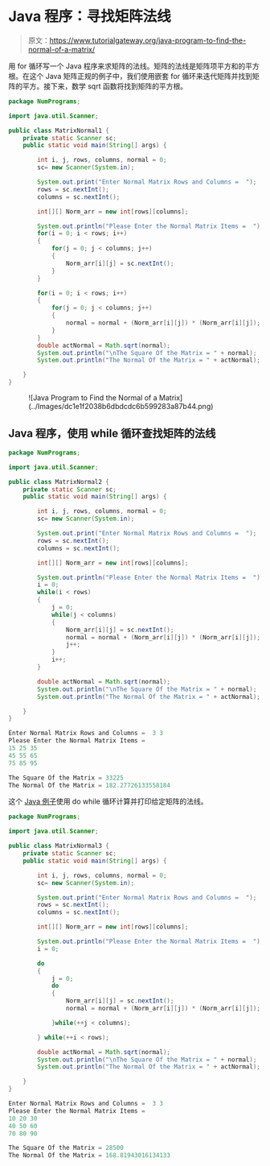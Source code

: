 # Java 程序：寻找矩阵法线

> 原文：<https://www.tutorialgateway.org/java-program-to-find-the-normal-of-a-matrix/>

用 for 循环写一个 Java 程序来求矩阵的法线。矩阵的法线是矩阵项平方和的平方根。在这个 Java 矩阵正规的例子中，我们使用嵌套 for 循环来迭代矩阵并找到矩阵的平方。接下来，数学 sqrt 函数将找到矩阵的平方根。

```java
package NumPrograms;

import java.util.Scanner;

public class MatrixNormal1 {
	private static Scanner sc;	
	public static void main(String[] args) {

		int i, j, rows, columns, normal = 0;	
		sc= new Scanner(System.in);	

		System.out.print("Enter Normal Matrix Rows and Columns =  ");
		rows = sc.nextInt();
		columns = sc.nextInt();

		int[][] Norm_arr = new int[rows][columns];

		System.out.println("Please Enter the Normal Matrix Items =  ");
		for(i = 0; i < rows; i++) 
		{
			for(j = 0; j < columns; j++) 
			{
				Norm_arr[i][j] = sc.nextInt();
			}		
		}

		for(i = 0; i < rows; i++) 
		{
			for(j = 0; j < columns; j++) 
			{
				normal = normal + (Norm_arr[i][j]) * (Norm_arr[i][j]);
			}		
		}
		double actNormal = Math.sqrt(normal);
		System.out.println("\nThe Square Of the Matrix = " + normal);
		System.out.println("The Normal Of the Matrix = " + actNormal);

	}
}
```

<figure class="wp-block-image size-large">![Java Program to Find the Normal of a Matrix](../Images/dc1e1f2038b6dbdcdc6b599283a87b44.png)</figure>

## Java 程序，使用 while 循环查找矩阵的法线

```java
package NumPrograms;

import java.util.Scanner;

public class MatrixNormal2 {
	private static Scanner sc;	
	public static void main(String[] args) {

		int i, j, rows, columns, normal = 0;	
		sc= new Scanner(System.in);	

		System.out.print("Enter Normal Matrix Rows and Columns =  ");
		rows = sc.nextInt();
		columns = sc.nextInt();

		int[][] Norm_arr = new int[rows][columns];

		System.out.println("Please Enter the Normal Matrix Items =  ");
		i = 0; 
		while(i < rows) 
		{
			j = 0; 
			while(j < columns) 
			{
				Norm_arr[i][j] = sc.nextInt();
				normal = normal + (Norm_arr[i][j]) * (Norm_arr[i][j]);
				j++;
			}
			i++;
		}

		double actNormal = Math.sqrt(normal);
		System.out.println("\nThe Square Of the Matrix = " + normal);
		System.out.println("The Normal Of the Matrix = " + actNormal);

	}
}
```

```java
Enter Normal Matrix Rows and Columns =  3 3
Please Enter the Normal Matrix Items =  
15 25 35
45 55 65
75 85 95

The Square Of the Matrix = 33225
The Normal Of the Matrix = 182.27726133558184
```

这个 [Java 例子](https://www.tutorialgateway.org/learn-java-programs/)使用 do while 循环计算并打印给定矩阵的法线。

```java
package NumPrograms;

import java.util.Scanner;

public class MatrixNormal3 {
	private static Scanner sc;	
	public static void main(String[] args) {

		int i, j, rows, columns, normal = 0;	
		sc= new Scanner(System.in);	

		System.out.print("Enter Normal Matrix Rows and Columns =  ");
		rows = sc.nextInt();
		columns = sc.nextInt();

		int[][] Norm_arr = new int[rows][columns];

		System.out.println("Please Enter the Normal Matrix Items =  ");
		i = 0; 

		do
		{
			j = 0; 
			do
			{
				Norm_arr[i][j] = sc.nextInt();
				normal = normal + (Norm_arr[i][j]) * (Norm_arr[i][j]);

			}while(++j < columns);

		} while(++i < rows);

		double actNormal = Math.sqrt(normal);
		System.out.println("\nThe Square Of the Matrix = " + normal);
		System.out.println("The Normal Of the Matrix = " + actNormal);

	}
}
```

```java
Enter Normal Matrix Rows and Columns =  3 3
Please Enter the Normal Matrix Items =  
10 20 30
40 50 60
70 80 90

The Square Of the Matrix = 28500
The Normal Of the Matrix = 168.81943016134133
```